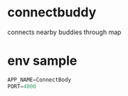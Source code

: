 # connectbuddy
connects nearby buddies through map


# env sample
```javascript
APP_NAME=ConnectBody
PORT=4000
```